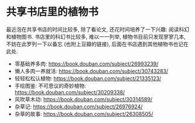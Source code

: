 # 共享书店里的植物书

最近泡在共享书店的时间比较多, 除了看论文, 还花时间培养了一下兴趣: 阅读科幻和植物图书. 书店里的科幻书比较多, 难以一一列举, 植物书目前只发现寥寥几本, 不妨在此罗列一下以备忘 (也附上豆瓣的链接), 后面在书店遇到其他植物书也记在此处.

- 零基础养多肉: <https://book.douban.com/subject/26993239/>
- 懒人多肉一养就活: <https://book.douban.com/subject/30743283/>
- 轻轻松松认植物: <https://book.douban.com/subject/21335123/>
- 手绘图鉴: 不可思议的奇妙植物: <https://book.douban.com/subject/30209338/>
- 风吹草木动: <https://book.douban.com/subject/30314589/>
- 杂草记: <https://book.douban.com/subject/26976924/>
- 杂草的故事: <https://book.douban.com/subject/26308505/>

